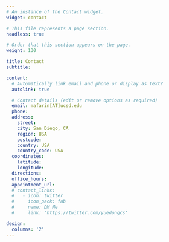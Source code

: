 ```yaml
---
# An instance of the Contact widget.
widget: contact

# This file represents a page section.
headless: true

# Order that this section appears on the page.
weight: 130

title: Contact
subtitle:

content:
  # Automatically link email and phone or display as text?
  autolink: true

  # Contact details (edit or remove options as required)
  email: mafarin[AT]ucsd.edu
  phone: 
  address:
    street:
    city: San Diego, CA
    region: USA
    postcode:
    country: USA
    country_code: USA
  coordinates:
    latitude: 
    longitude: 
  directions:
  office_hours:
  appointment_url: 
  # contact_links:
  #   - icon: twitter
  #     icon_pack: fab
  #     name: DM Me
  #     link: 'https://twitter.com/yuedongcs' 

design:
  columns: '2'
---
```

